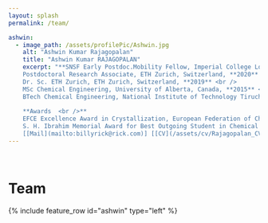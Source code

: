 ```yaml
---
layout: splash
permalink: /team/

ashwin:
  - image_path: /assets/profilePic/Ashwin.jpg
    alt: "Ashwin Kumar Rajagopalan"
    title: "Ashwin Kumar RAJAGOPALAN"
    excerpt: "**SNSF Early Postdoc.Mobility Fellow, Imperial College London, United Kingdom** <br />
    Postdoctoral Research Associate, ETH Zurich, Switzerland, **2020** <br />
    Dr. Sc. ETH Zurich, ETH Zurich, Switzerland, **2019** <br />
    MSc Chemical Engineering, University of Alberta, Canada, **2015** <br />
    BTech Chemical Engineering, National Institute of Technology Tiruchirappalli (NITT), India, **2013**  <br /> <br /> <br />
    
    **Awards  <br />** 
    EFCE Excellence Award in Crystallization, European Federation of Chemical Engineering, **2020** <br />
    S. H. Ibrahim Memorial Award for Best Outgoing Student in Chemical Engineering (NITT), **2013** <br /> <br /> <br />
    [[Mail](mailto:billyrick@rick.com)] [[CV](/assets/cv/Rajagopalan_CVJan21.pdf)]"
---
```


<br />

Team
=====

{% include feature_row id="ashwin" type="left" %}
